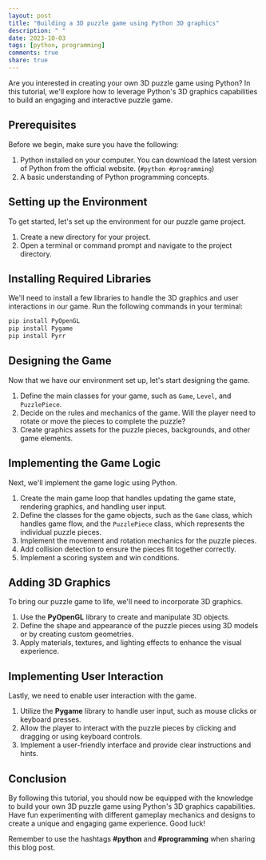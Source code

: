 ```yaml
---
layout: post
title: "Building a 3D puzzle game using Python 3D graphics"
description: " "
date: 2023-10-03
tags: [python, programming]
comments: true
share: true
---
```


Are you interested in creating your own 3D puzzle game using Python? In this tutorial, we'll explore how to leverage Python's 3D graphics capabilities to build an engaging and interactive puzzle game.

## Prerequisites

Before we begin, make sure you have the following:

1. Python installed on your computer. You can download the latest version of Python from the official website. (`#python #programming`)
2. A basic understanding of Python programming concepts.

## Setting up the Environment

To get started, let's set up the environment for our puzzle game project.

1. Create a new directory for your project.
2. Open a terminal or command prompt and navigate to the project directory.

## Installing Required Libraries

We'll need to install a few libraries to handle the 3D graphics and user interactions in our game. Run the following commands in your terminal:

```python
pip install PyOpenGL
pip install Pygame
pip install Pyrr
```

## Designing the Game

Now that we have our environment set up, let's start designing the game.

1. Define the main classes for your game, such as `Game`, `Level`, and `PuzzlePiece`.
2. Decide on the rules and mechanics of the game. Will the player need to rotate or move the pieces to complete the puzzle?
3. Create graphics assets for the puzzle pieces, backgrounds, and other game elements.

## Implementing the Game Logic

Next, we'll implement the game logic using Python.

1. Create the main game loop that handles updating the game state, rendering graphics, and handling user input.
2. Define the classes for the game objects, such as the `Game` class, which handles game flow, and the `PuzzlePiece` class, which represents the individual puzzle pieces.
3. Implement the movement and rotation mechanics for the puzzle pieces.
4. Add collision detection to ensure the pieces fit together correctly.
5. Implement a scoring system and win conditions.

## Adding 3D Graphics

To bring our puzzle game to life, we'll need to incorporate 3D graphics.

1. Use the **PyOpenGL** library to create and manipulate 3D objects.
2. Define the shape and appearance of the puzzle pieces using 3D models or by creating custom geometries.
3. Apply materials, textures, and lighting effects to enhance the visual experience.

## Implementing User Interaction

Lastly, we need to enable user interaction with the game.

1. Utilize the **Pygame** library to handle user input, such as mouse clicks or keyboard presses.
2. Allow the player to interact with the puzzle pieces by clicking and dragging or using keyboard controls.
3. Implement a user-friendly interface and provide clear instructions and hints.

## Conclusion

By following this tutorial, you should now be equipped with the knowledge to build your own 3D puzzle game using Python's 3D graphics capabilities. Have fun experimenting with different gameplay mechanics and designs to create a unique and engaging game experience. Good luck!

Remember to use the hashtags **#python** and **#programming** when sharing this blog post.